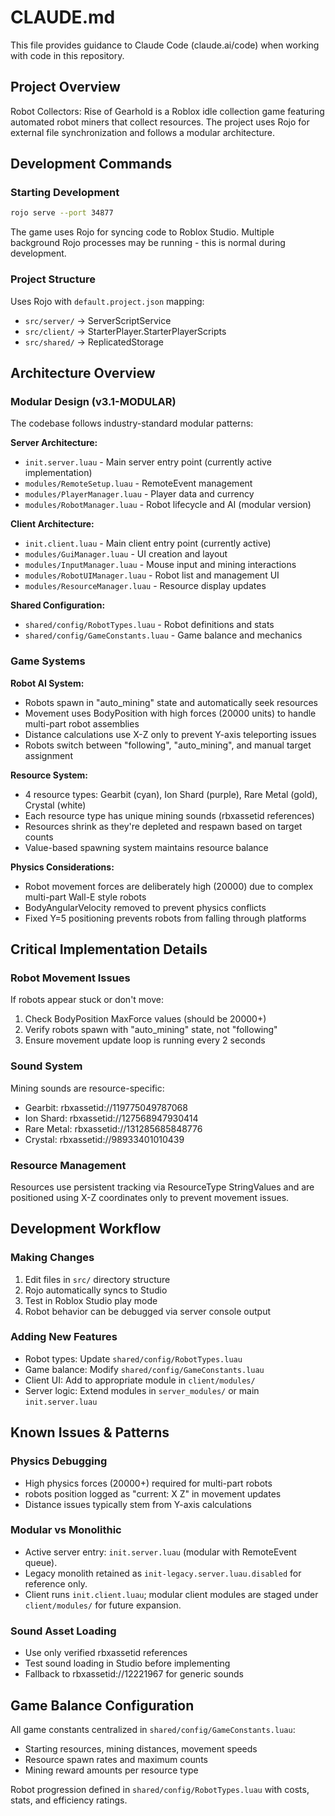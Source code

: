 # CLAUDE.md

This file provides guidance to Claude Code (claude.ai/code) when working with code in this repository.

## Project Overview

Robot Collectors: Rise of Gearhold is a Roblox idle collection game featuring automated robot miners that collect resources. The project uses Rojo for external file synchronization and follows a modular architecture.

## Development Commands

### Starting Development
```bash
rojo serve --port 34877
```
The game uses Rojo for syncing code to Roblox Studio. Multiple background Rojo processes may be running - this is normal during development.

### Project Structure
Uses Rojo with `default.project.json` mapping:
- `src/server/` → ServerScriptService
- `src/client/` → StarterPlayer.StarterPlayerScripts
- `src/shared/` → ReplicatedStorage

## Architecture Overview

### Modular Design (v3.1-MODULAR)
The codebase follows industry-standard modular patterns:

**Server Architecture:**
- `init.server.luau` - Main server entry point (currently active implementation)
- `modules/RemoteSetup.luau` - RemoteEvent management
- `modules/PlayerManager.luau` - Player data and currency
- `modules/RobotManager.luau` - Robot lifecycle and AI (modular version)

**Client Architecture:**
- `init.client.luau` - Main client entry point (currently active)
- `modules/GuiManager.luau` - UI creation and layout
- `modules/InputManager.luau` - Mouse input and mining interactions
- `modules/RobotUIManager.luau` - Robot list and management UI
- `modules/ResourceManager.luau` - Resource display updates

**Shared Configuration:**
- `shared/config/RobotTypes.luau` - Robot definitions and stats
- `shared/config/GameConstants.luau` - Game balance and mechanics

### Game Systems

**Robot AI System:**
- Robots spawn in "auto_mining" state and automatically seek resources
- Movement uses BodyPosition with high forces (20000 units) to handle multi-part robot assemblies
- Distance calculations use X-Z only to prevent Y-axis teleporting issues
- Robots switch between "following", "auto_mining", and manual target assignment

**Resource System:**
- 4 resource types: Gearbit (cyan), Ion Shard (purple), Rare Metal (gold), Crystal (white)
- Each resource type has unique mining sounds (rbxassetid references)
- Resources shrink as they're depleted and respawn based on target counts
- Value-based spawning system maintains resource balance

**Physics Considerations:**
- Robot movement forces are deliberately high (20000) due to complex multi-part Wall-E style robots
- BodyAngularVelocity removed to prevent physics conflicts
- Fixed Y=5 positioning prevents robots from falling through platforms

## Critical Implementation Details

### Robot Movement Issues
If robots appear stuck or don't move:
1. Check BodyPosition MaxForce values (should be 20000+)
2. Verify robots spawn with "auto_mining" state, not "following"
3. Ensure movement update loop is running every 2 seconds

### Sound System
Mining sounds are resource-specific:
- Gearbit: rbxassetid://119775049787068
- Ion Shard: rbxassetid://127568947930414
- Rare Metal: rbxassetid://131285685848776
- Crystal: rbxassetid://98933401010439

### Resource Management
Resources use persistent tracking via ResourceType StringValues and are positioned using X-Z coordinates only to prevent movement issues.

## Development Workflow

### Making Changes
1. Edit files in `src/` directory structure
2. Rojo automatically syncs to Studio
3. Test in Roblox Studio play mode
4. Robot behavior can be debugged via server console output

### Adding New Features
- Robot types: Update `shared/config/RobotTypes.luau`
- Game balance: Modify `shared/config/GameConstants.luau`
- Client UI: Add to appropriate module in `client/modules/`
- Server logic: Extend modules in `server_modules/` or main `init.server.luau`

## Known Issues & Patterns

### Physics Debugging
- High physics forces (20000+) required for multi-part robots
- robots position logged as "current: X Z" in movement updates
- Distance issues typically stem from Y-axis calculations

### Modular vs Monolithic
- Active server entry: `init.server.luau` (modular with RemoteEvent queue).
- Legacy monolith retained as `init-legacy.server.luau.disabled` for reference only.
- Client runs `init.client.luau`; modular client modules are staged under `client/modules/` for future expansion.

### Sound Asset Loading
- Use only verified rbxassetid references
- Test sound loading in Studio before implementing
- Fallback to rbxassetid://12221967 for generic sounds

## Game Balance Configuration

All game constants centralized in `shared/config/GameConstants.luau`:
- Starting resources, mining distances, movement speeds
- Resource spawn rates and maximum counts
- Mining reward amounts per resource type

Robot progression defined in `shared/config/RobotTypes.luau` with costs, stats, and efficiency ratings.
